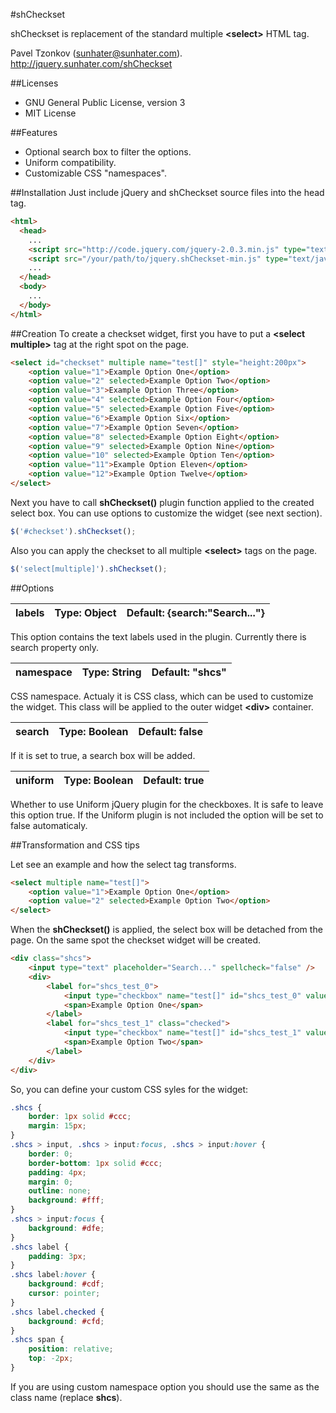 #shCheckset

shCheckset is replacement of the standard multiple **&lt;select&gt;** HTML tag.

Pavel Tzonkov (sunhater@sunhater.com).
http://jquery.sunhater.com/shCheckset


##Licenses
* GNU General Public License, version 3
* MIT License

##Features
* Optional search box to filter the options.
* Uniform compatibility.
* Customizable CSS "namespaces".

##Installation
Just include jQuery and shCheckset source files into the head tag.

```html
<html>
  <head>
    ...
    <script src="http://code.jquery.com/jquery-2.0.3.min.js" type="text/javascript"></script>
    <script src="/your/path/to/jquery.shCheckset-min.js" type="text/javascript"></script>
    ...
  </head>
  <body>
    ...
  </body>
</html>
```

##Creation
To create a checkset widget, first you have to put a **&lt;select multiple&gt;** tag at the right spot on the page.

```html
<select id="checkset" multiple name="test[]" style="height:200px">
    <option value="1">Example Option One</option>
    <option value="2" selected>Example Option Two</option>
    <option value="3">Example Option Three</option>
    <option value="4" selected>Example Option Four</option>
    <option value="5" selected>Example Option Five</option>
    <option value="6">Example Option Six</option>
    <option value="7">Example Option Seven</option>
    <option value="8" selected>Example Option Eight</option>
    <option value="9" selected>Example Option Nine</option>
    <option value="10" selected>Example Option Ten</option>
    <option value="11">Example Option Eleven</option>
    <option value="12">Example Option Twelve</option>
</select>
```

Next you have to call **shCheckset()** plugin function applied to the created select box. You can use options to customize the widget (see next section).

```javascript
$('#checkset').shCheckset();
```

Also you can apply the checkset to all multiple **&lt;select&gt;** tags on the page.

```javascript
$('select[multiple]').shCheckset();
```

##Options

| labels | Type: Object | Default: {search:"Search..."} |
|--------|--------------|-------------------------------|

This option contains the text labels used in the plugin. Currently there is search property only.

| namespace | Type: String | Default: "shcs" |
|-----------|--------------|-----------------|

CSS namespace. Actualy it is CSS class, which can be used to customize the widget. This class will be applied to the outer widget **&lt;div&gt;** container.

| search | Type: Boolean | Default: false |
|--------|---------------|----------------|

If it is set to true, a search box will be added.

| uniform | Type: Boolean | Default: true |
|---------|---------------|---------------|

Whether to use Uniform jQuery plugin for the checkboxes. It is safe to leave this option true. If the Uniform plugin is not included the option will be set to false automaticaly.

##Transformation and CSS tips

Let see an example and how the select tag transforms.

```html
<select multiple name="test[]">
    <option value="1">Example Option One</option>
    <option value="2" selected>Example Option Two</option>
</select>
```

When the **shCheckset()** is applied, the select box will be detached from the page. On the same spot the checkset widget will be created.

```html
<div class="shcs">
    <input type="text" placeholder="Search..." spellcheck="false" />
    <div>
        <label for="shcs_test_0">
            <input type="checkbox" name="test[]" id="shcs_test_0" value="1" />
            <span>Example Option One</span>
        </label>
        <label for="shcs_test_1" class="checked">
            <input type="checkbox" name="test[]" id="shcs_test_1" value="2" checked />
            <span>Example Option Two</span>
        </label>
    </div>
</div>
```

So, you can define your custom CSS syles for the widget:

```css
.shcs {
    border: 1px solid #ccc;
    margin: 15px;
}
.shcs > input, .shcs > input:focus, .shcs > input:hover {
    border: 0;
    border-bottom: 1px solid #ccc;
    padding: 4px;
    margin: 0;
    outline: none;
    background: #fff;
}
.shcs > input:focus {
    background: #dfe;
}
.shcs label {
    padding: 3px;
}
.shcs label:hover {
    background: #cdf;
    cursor: pointer;
}
.shcs label.checked {
    background: #cfd;
}
.shcs span {
    position: relative;
    top: -2px;
}
```

If you are using custom namespace option you should use the same as the class name (replace **shcs**).
